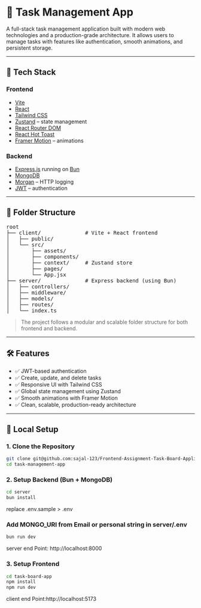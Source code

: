 # 📝 Task Management App

A full-stack task management application built with modern web technologies and a production-grade architecture. It allows users to manage tasks with features like authentication, smooth animations, and persistent storage.

---

## 🚀 Tech Stack

### Frontend
- [Vite](https://vitejs.dev/)
- [React](https://reactjs.org/)
- [Tailwind CSS](https://tailwindcss.com/)
- [Zustand](https://github.com/pmndrs/zustand) – state management
- [React Router DOM](https://reactrouter.com/)
- [React Hot Toast](https://react-hot-toast.com/)
- [Framer Motion](https://www.framer.com/motion/) – animations

### Backend
- [Express.js](https://expressjs.com/) running on [Bun](https://bun.sh/)
- [MongoDB](https://www.mongodb.com/)
- [Morgan](https://github.com/expressjs/morgan) – HTTP logging
- [JWT](https://jwt.io/) – authentication

---

## 📁 Folder Structure

<pre>
root
├── client/              # Vite + React frontend
│   ├── public/
│   └── src/
│       ├── assets/
│       ├── components/
│       ├── context/     # Zustand store
│       ├── pages/
│       └── App.jsx
├── server/              # Express backend (using Bun)
│   ├── controllers/
│   ├── middleware/
│   ├── models/
│   ├── routes/
│   └── index.ts
</pre>

> The project follows a modular and scalable folder structure for both frontend and backend.

---

## 🛠️ Features

- ✅ JWT-based authentication
- ✅ Create, update, and delete tasks
- ✅ Responsive UI with Tailwind CSS
- ✅ Global state management using Zustand
- ✅ Smooth animations with Framer Motion
- ✅ Clean, scalable, production-ready architecture

---

## 🧪 Local Setup

### 1. Clone the Repository

```bash
git clone git@github.com:sajal-123/Frontend-Assignment-Task-Board-Application.git
cd task-management-app
```

### 2. Setup Backend (Bun + MongoDB)
```bash
cd server
bun install
```
replace .env.sample > .env

### Add MONGO_URI from Email or personal string in server/.env

```bash
bun run dev
```
server end Point: http://localhost:8000

### 3. Setup Frontend
```bash
cd task-board-app
npm install
npm run dev
```
client end Point:http://localhost:5173